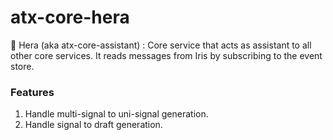 # atx-core-hera
🌟 Hera (aka atx-core-assistant) : Core service that acts as assistant to all other core services. It reads messages from Iris by subscribing to the event store.


### Features
1. Handle multi-signal to uni-signal generation.
2. Handle signal to draft generation. 


